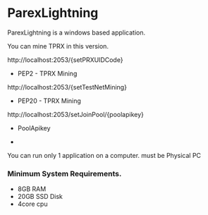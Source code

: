# ParexLightning


ParexLightning is a windows based application.

You can mine TPRX in this version.

http://localhost:2053/{setPRXUIDCode}
- PEP2 - TPRX Mining

http://localhost:2053/{setTestNetMining}
- PEP20 - TPRX Mining

http://localhost:2053/setJoinPool/{poolapikey}
- PoolApikey

- 
You can run only 1 application on a computer.
must be Physical PC

### Minimum System Requirements.

- 8GB RAM
- 20GB SSD Disk
- 4core cpu


